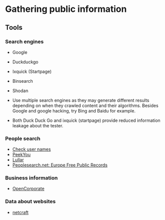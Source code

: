 # Gathering public information

## Tools

### Search engines
* Google
* Duckduckgo
* Ixquick (Startpage)
* Binsearch
* Shodan

* Use multiple search engines as they may generate different results depending on when they crawled content and their algorithms. Besides Google and google hacking, try Bing and Baidu for example. 
* Both Duck Duck Go and ixquick (startpage) provide reduced information leakage about the tester. 

### People search
* [Check user names](https://checkusernames.com/)
* [PeekYou](https://www.peekyou.com/)
* [Lullar](https://lullar-com-3.appspot.com/)
* [Peoplesearch.net: Europe Free Public Records](https://publicrecords.searchsystems.net/Other_Nations/Europe_Free_Public_Records/)

### Business information
* [OpenCorporate](https://opencorporates.com/)

### Data about websites

* [netcraft](https://www.netcraft.com/)





